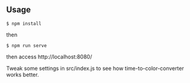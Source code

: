 ## Usage

```
$ npm install
```

then

```
$ npm run serve
```

then access http://localhost:8080/

Tweak some settings in src/index.js to see how time-to-color-converter works better.
